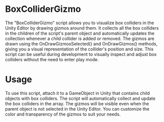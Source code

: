 # BoxColliderGizmo
The "BoxColliderGizmo" script allows you to visualize box colliders in the Unity Editor by drawing gizmos around them. It collects all the box colliders in the children of the script's parent object and automatically updates the collection whenever a child collider is added or removed. The gizmos are drawn using the OnDrawGizmosSelected() and OnDrawGizmos() methods, giving you a visual representation of the collider's position and size. This script can be useful during development to visually inspect and adjust box colliders without the need to enter play mode.

# Usage
To use this script, attach it to a GameObject in Unity that contains child objects with box colliders. The script will automatically collect and update the box colliders in the array. The gizmos will be visible even when the parent object is not selected in the Unity Editor. You can customize the color and transparency of the gizmos to suit your needs.
